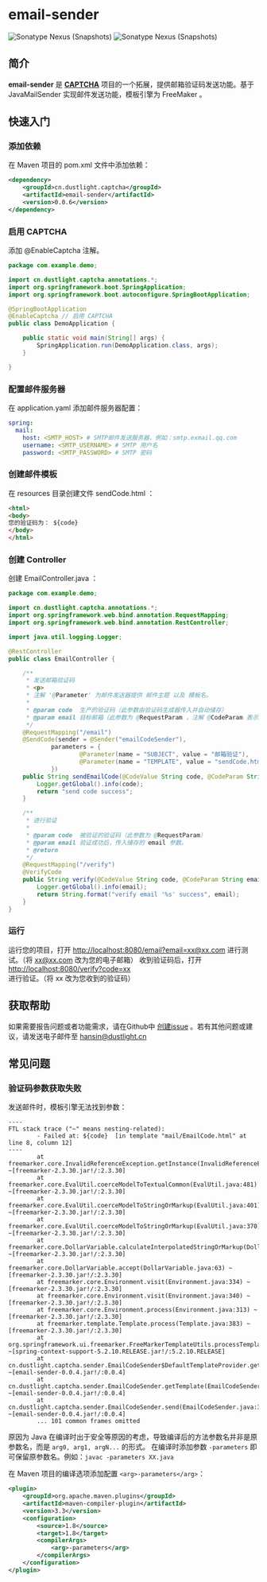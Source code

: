 # email-sender
![Sonatype Nexus (Snapshots)](https://img.shields.io/nexus/r/cn.dustlight.captcha/email-sender?server=https%3A%2F%2Foss.sonatype.org%2F)
![Sonatype Nexus (Snapshots)](https://img.shields.io/nexus/s/cn.dustlight.captcha/email-sender?server=https%3A%2F%2Foss.sonatype.org%2F)

## 简介
**email-sender** 是 **[CAPTCHA](../../)** 项目的一个拓展，提供邮箱验证码发送功能。基于 JavaMailSender 实现邮件发送功能，模板引擎为 FreeMaker 。

## 快速入门
### 添加依赖
在 Maven 项目的 pom.xml 文件中添加依赖：
```xml
<dependency>
    <groupId>cn.dustlight.captcha</groupId>
    <artifactId>email-sender</artifactId>
    <version>0.0.6</version>
</dependency>
```

### 启用 CAPTCHA
添加 @EnableCaptcha 注解。
```java
package com.example.demo;

import cn.dustlight.captcha.annotations.*;
import org.springframework.boot.SpringApplication;
import org.springframework.boot.autoconfigure.SpringBootApplication;

@SpringBootApplication
@EnableCaptcha // 启用 CAPTCHA
public class DemoApplication {

    public static void main(String[] args) {
        SpringApplication.run(DemoApplication.class, args);
    }

}
```

### 配置邮件服务器
在 application.yaml 添加邮件服务器配置：
```yaml
spring:
  mail:
    host: <SMTP_HOST> # SMTP邮件发送服务器，例如：smtp.exmail.qq.com
    username: <SMTP_USERNAME> # SMTP 用户名
    password: <SMTP_PASSWORD> # SMTP 密码
```

### 创建邮件模板
在 resources 目录创建文件 sendCode.html ：
```html
<html>
<body>
您的验证码为： ${code}
</body>
</html>
```

### 创建 Controller
创建 EmailController.java ：
```java
package com.example.demo;

import cn.dustlight.captcha.annotations.*;
import org.springframework.web.bind.annotation.RequestMapping;
import org.springframework.web.bind.annotation.RestController;

import java.util.logging.Logger;

@RestController
public class EmailController {

    /**
     * 发送邮箱验证码
     * <p>
     * 注解 '@Parameter' 为邮件发送器提供 邮件主题 以及 模板名。
     *
     * @param code  生产的验证码（此参数由验证码生成器传入并自动储存）
     * @param email 目标邮箱（此参数为 @RequestParam ，注解 @CodeParam 表示此参数将与验证码一起储存，以便验证成功后取出）
     */
    @RequestMapping("/email")
    @SendCode(sender = @Sender("emailCodeSender"),
            parameters = {
                    @Parameter(name = "SUBJECT", value = "邮箱验证"),
                    @Parameter(name = "TEMPLATE", value = "sendCode.html")
            })
    public String sendEmailCode(@CodeValue String code, @CodeParam String email) {
        Logger.getGlobal().info(code);
        return "send code success";
    }

    /**
     * 进行验证
     *
     * @param code  被验证的验证码（此参数为 @RequestParam）
     * @param email 验证成功后，传入储存的 email 参数。
     * @return
     */
    @RequestMapping("/verify")
    @VerifyCode
    public String verify(@CodeValue String code, @CodeParam String email) {
        Logger.getGlobal().info(email);
        return String.format("verify email '%s' success", email);
    }
}
```

### 运行
运行您的项目，打开 [http://localhost:8080/email?email=xx@xx.com](http://localhost:8080/email?email=xx@xx.com) 进行测试。（将 xx@xx.com 改为您的电子邮箱） 
收到验证码后，打开 [http://localhost:8080/verify?code=xx](http://localhost:8080/verify?code=xx) 进行验证。（将 xx 改为您收到的验证码）

## 获取帮助
如果需要报告问题或者功能需求，请在Github中 [创建issue](https://github.com/dustlight-cn/captcha/issues/new) 。若有其他问题或建议，请发送电子邮件至 [hansin@dustlight.cn](mailto:hansin@dustlight.cn)
## 常见问题
### 验证码参数获取失败
发送邮件时，模板引擎无法找到参数：
```
----
FTL stack trace ("~" means nesting-related):
        - Failed at: ${code}  [in template "mail/EmailCode.html" at line 8, column 12]
----
        at freemarker.core.InvalidReferenceException.getInstance(InvalidReferenceException.java:134) ~[freemarker-2.3.30.jar!/:2.3.30]
        at freemarker.core.EvalUtil.coerceModelToTextualCommon(EvalUtil.java:481) ~[freemarker-2.3.30.jar!/:2.3.30]
        at freemarker.core.EvalUtil.coerceModelToStringOrMarkup(EvalUtil.java:401) ~[freemarker-2.3.30.jar!/:2.3.30]
        at freemarker.core.EvalUtil.coerceModelToStringOrMarkup(EvalUtil.java:370) ~[freemarker-2.3.30.jar!/:2.3.30]
        at freemarker.core.DollarVariable.calculateInterpolatedStringOrMarkup(DollarVariable.java:100) ~[freemarker-2.3.30.jar!/:2.3.30]
        at freemarker.core.DollarVariable.accept(DollarVariable.java:63) ~[freemarker-2.3.30.jar!/:2.3.30]
        at freemarker.core.Environment.visit(Environment.java:334) ~[freemarker-2.3.30.jar!/:2.3.30]
        at freemarker.core.Environment.visit(Environment.java:340) ~[freemarker-2.3.30.jar!/:2.3.30]
        at freemarker.core.Environment.process(Environment.java:313) ~[freemarker-2.3.30.jar!/:2.3.30]
        at freemarker.template.Template.process(Template.java:383) ~[freemarker-2.3.30.jar!/:2.3.30]
        at org.springframework.ui.freemarker.FreeMarkerTemplateUtils.processTemplateIntoString(FreeMarkerTemplateUtils.java:50) ~[spring-context-support-5.2.10.RELEASE.jar!/:5.2.10.RELEASE]
        at cn.dustlight.captcha.sender.EmailCodeSender$DefaultTemplateProvider.getTemplateContent(EmailCodeSender.java:100) ~[email-sender-0.0.4.jar!/:0.0.4]
        at cn.dustlight.captcha.sender.EmailCodeSender.getTemplate(EmailCodeSender.java:76) ~[email-sender-0.0.4.jar!/:0.0.4]
        at cn.dustlight.captcha.sender.EmailCodeSender.send(EmailCodeSender.java:39) ~[email-sender-0.0.4.jar!/:0.0.4]
        ... 101 common frames omitted
```
原因为 Java 在编译时出于安全等原因的考虑，导致编译后的方法参数名并非是原参数名，而是 ```arg0, arg1, argN...``` 的形式。
在编译时添加参数 ```-parameters``` 即可保留原参数名。例如：```javac -parameters XX.java```

在 Maven 项目的编译选项添加配置 ```<arg>-parameters</arg>```：
```xml
<plugin>
    <groupId>org.apache.maven.plugins</groupId>
    <artifactId>maven-compiler-plugin</artifactId>
    <version>3.3</version>
    <configuration>
        <source>1.8</source>
        <target>1.8</target>
        <compilerArgs>
            <arg>-parameters</arg>
        </compilerArgs>
    </configuration>
</plugin>
```